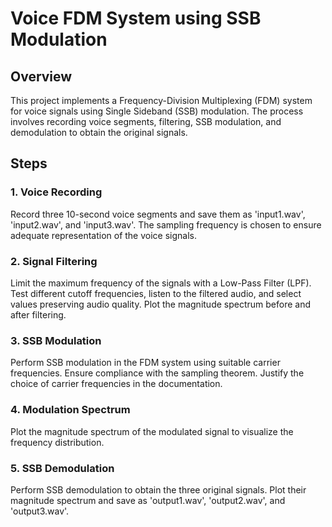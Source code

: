 # Voice FDM System using SSB Modulation

## Overview
This project implements a Frequency-Division Multiplexing (FDM) system for voice signals using Single Sideband (SSB) modulation. The process involves recording voice segments, filtering, SSB modulation, and demodulation to obtain the original signals.

## Steps

### 1. Voice Recording
Record three 10-second voice segments and save them as 'input1.wav', 'input2.wav', and 'input3.wav'. The sampling frequency is chosen to ensure adequate representation of the voice signals.

### 2. Signal Filtering
Limit the maximum frequency of the signals with a Low-Pass Filter (LPF). Test different cutoff frequencies, listen to the filtered audio, and select values preserving audio quality. Plot the magnitude spectrum before and after filtering.

### 3. SSB Modulation
Perform SSB modulation in the FDM system using suitable carrier frequencies. Ensure compliance with the sampling theorem. Justify the choice of carrier frequencies in the documentation.

### 4. Modulation Spectrum
Plot the magnitude spectrum of the modulated signal to visualize the frequency distribution.

### 5. SSB Demodulation
Perform SSB demodulation to obtain the three original signals. Plot their magnitude spectrum and save as 'output1.wav', 'output2.wav', and 'output3.wav'.
